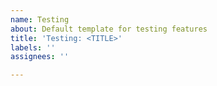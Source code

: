 ```yaml
---
name: Testing
about: Default template for testing features
title: 'Testing: <TITLE>'
labels: ''
assignees: ''

---
```



